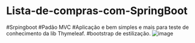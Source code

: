 # Lista-de-compras-com-SpringBoot
#Srpingboot
#Padão MVC
#Aplicação e bem simples e mais para teste de conhecimento da lib Thymeleaf.
#bootstrap de estilização.
![image](https://user-images.githubusercontent.com/34004001/129575337-a42b7b79-2f70-45f5-b777-011343f931ce.png)
